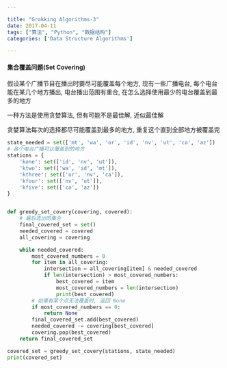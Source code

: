 ```yaml
---

title: "Grokking Algorithms-3"
date: 2017-04-11
tags: ["算法", "Python", "数据结构"]
categories: ['Data Structure Algorithms']

---
```


#### 集合覆盖问题(Set Covering)

假设某个广播节目在播出时要尽可能覆盖每个地方, 现有一些广播电台, 每个电台能在某几个地方播出, 电台播出范围有重合, 在怎么选择使用最少的电台覆盖到最多的地方

一种方法是使用贪婪算法, 但有可能不是最佳解, 近似最佳解

贪婪算法每次的选择都尽可能覆盖到最多的地方, 重复这个直到全部地方被覆盖完

```python
state_needed = set(['mt', 'wa', 'or', 'id', 'nv', 'ut', 'ca', 'az'])
# 各个电台广播可以覆盖到的地方
stations = {
    'kone': set(['id', 'nv', 'ut']),
    'ktwo': set(['wa', 'id', 'mt']),
    'kthree': set(['or', 'nv', 'ca']),
    'kfour': set(['nv', 'ut']),
    'kfive': set(['ca', 'az'])
}


def greedy_set_covery(covering, covered):
    # 最后选出的集合
    final_covered_set = set()
    needed_covered = covered
    all_covering = covering

    while needed_covered:
        most_covered_numbers = 0
        for item in all_covering:
            intersection = all_covering[item] & needed_covered
            if len(intersection) > most_covered_numbers:
                best_covered = item
                most_covered_numbers = len(intersection)
                print(best_covered)
        # 如果有某个点无法覆盖时, 返回 None
        if most_covered_numbers == 0:
            return None
        final_covered_set.add(best_covered)
        needed_covered -= covering[best_covered]
        covering.pop(best_covered)
    return final_covered_set

covered_set = greedy_set_covery(stations, state_needed)
print(covered_set)

```